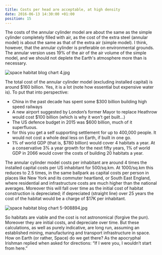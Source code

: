 ```yaml
---
title: Costs per head are acceptable, at high density
date: 2016-06-13 14:30:00 +01:00
position: 15
---
```


The costs of the annular cylinder model are about the same as the simple cylinder completely filled with air, as the cost of the extra steel (annular model)  is about the same as that of the extra air (simple model).  I think, however, that the annular cylinder is preferable on environmental grounds. The annular version uses 19% of the air of the air volume of the simple model, and we should not deplete the Earth's atmosphere more than is necessary. 

![space habitat blog chart 4.jpg](/uploads/space%20habitat%20blog%20chart%204.jpg)

The total cost of the annular cylinder model (excluding installed capital) is around $160 billion. Yes, it is a lot (note how essential but expensive water is).  To put that into perspective:

- China in the past decade has spent some $300 billion building high speed railways
- A new airport suggested by London’s former Mayor to replace Heathrow would cost $100 billion (which is why it won’t get built…)
- The US defence budget in 2015 was $600 billion, much of it superfluous.
- for this you get a self supporting settlement for up to 400,000 people. It would not cost a whole deal less on Earth, if built in one go.
- 1% of world GDP (that is, $780 billion) would cover 4 habitats a year. At a conservative 3% a year growth for the next fifty years, 1% of world GDP  in 2066  would cover the costs of building 20 habitats a year.

The annular cylinder model costs per inhabitant are around 4 times the installed capital costs per US inhabitant for 500/sq.km. At 1000/sq.km this reduces to 2.5 times, in the same ballpark as capital costs per person in places like New York and its commuter heartland, or South East England, where residential and infrastructure costs are much higher than the national averages. Moreover this will fall over time as the initial cost of habitat construction is depreciated; if depreciated (straight line) over 25 years the cost of the habitat would be a charge of $17K per inhabitant. 

![space habitat blog chart 5-908894.jpg](/uploads/space%20habitat%20blog%20chart%205-908894.jpg)

So habitats are viable and the cost is not astronomical (forgive the pun). Moreover they are initial costs, and depreciate over time.  But these calculations, as well as purely indicative,  are long run, assuming an established mining, manufacturing and transport infrastructure in space. How on Earth (or rather, Space) do we get there? As the apocryphal Irishman replied when asked for directions: “If I were you, I wouldn’t start from here.”
